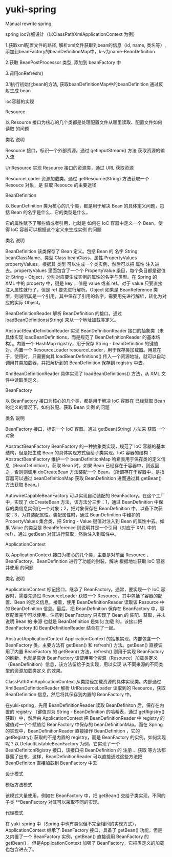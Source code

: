 # yuki-spring
Manual rewrite spring

spring ioc详细设计（以ClassPathXmlApplicationContext 为例）

1.获取xml配置文件的路径, 解析xml文件获取到bean的信息（id, name, 类名等）, 添加到beanFactory的beanDefinitionMap中，k-v为name-BeanDefinition 

2.获取 BeanPostProcessor 类型, 添加到 beanFactory 中

3.调用onRefresh() 

3.1执行初始化bean的方法, 获取beanDefinitionMap中的beanDefinition 通过反射生成 bean


ioc容器的实现

Resource

以 Resource 接口为核心的几个类都是处理配置文件从哪里读取、配置文件如何读取 的问题

类名	说明

Resource	接口，标识一个外部资源。通过 getInputStream() 方法 获取资源的输入流 

UrlResource	实现 Resource 接口的资源类，通过 URL 获取资源

ResourceLoader	资源加载类，通过 getResource(String) 方法获取一个 Resouce 对象，是 获取 Resouce 的主要途径 

BeanDefinition

以 BeanDefinition 类为核心的几个类，都是用于解决 Bean 的具体定义问题，包括 Bean 的名字是什么、它的类型是什么，

它的属性赋予了哪些值或者引用，也就是 如何在 IoC 容器中定义一个 Bean，使得 IoC 容器可以根据这个定义来生成实例 的问题

类名	说明

BeanDefinition	该类保存了 Bean 定义。包括 Bean 的 名字 String beanClassName、类型 Class beanClass、属性 PropertyValues propertyValues。根据其 类型 可以生成一个类实例，然后可以把 属性 注入进去。propertyValues 里面包含了一个个 PropertyValue 条目，每个条目都是键值对 String - Object，分别对应要生成实例的属性的名字与类型。在 Spring 的 XML 中的 property 中，键是 key ，值是 value 或者 ref。对于 value 只要直接注入属性就行了，但是 ref 要先进行解析。Object 如果是 BeanReference 类型，则说明其是一个引用，其中保存了引用的名字，需要用先进行解析，转化为对应的实际 Object。

BeanDefinitionReader	解析 BeanDefinition 的接口。通过 loadBeanDefinitions(String) 来从一个地址加载类定义。

AbstractBeanDefinitionReader	实现 BeanDefinitionReader 接口的抽象类（未具体实现 loadBeanDefinitions，而是规范了 BeanDefinitionReader 的基本结构）。内置一个 HashMap rigistry，用于保存 String - beanDefinition 的键值对。内置一个 ResourceLoader resourceLoader，用于保存类加载器。用意在于，使用时，只需要向其 loadBeanDefinitions() 传入一个资源地址，就可以自动调用其类加载器，并把解析到的 BeanDefinition 保存到 registry 中去。

XmlBeanDefinitionReader	具体实现了 loadBeanDefinitions() 方法，从 XML 文件中读取类定义。

BeanFactory

以 BeanFactory 接口为核心的几个类，都是用于解决 IoC 容器在 已经获取 Bean 的定义的情况下，如何装配、获取 Bean 实例 的问题

类名	说明

BeanFactory	接口，标识一个 IoC 容器。通过 getBean(String) 方法来 获取一个对象

AbstractBeanFactory	BeanFactory 的一种抽象类实现，规范了 IoC 容器的基本结构，但是把生成 Bean 的具体实现方式留给子类实现。IoC 容器的结构：AbstractBeanFactory 维护一个 beanDefinitionMap 哈希表用于保存类的定义信息（BeanDefinition）。获取 Bean 时，如果 Bean 已经存在于容器中，则返回之，否则则调用 doCreateBean 方法装配一个 Bean。（所谓存在于容器中，是指容器可以通过 beanDefinitionMap 获取 BeanDefinition 进而通过其 getBean() 方法获取 Bean。）

AutowireCapableBeanFactory	可以实现自动装配的 BeanFactory。在这个工厂中，实现了 doCreateBean 方法，该方法分三步：1，通过 BeanDefinition 中保存的类信息实例化一个对象；2，把对象保存在 BeanDefinition 中，以备下次获取；3，为其装配属性。装配属性时，通过 BeanDefinition 中维护的 PropertyValues 集合类，把 String - Value 键值对注入到 Bean 的属性中去。如果 Value 的类型是 BeanReference 则说明其是一个引用（对应于 XML 中的 ref），通过 getBean 对其进行获取，然后注入到属性中。

ApplicationContext

以 ApplicationContext 接口为核心的几个类，主要是对前面 Resource 、 BeanFactory、BeanDefinition 进行了功能的封装，解决 根据地址获取 IoC 容器并使用 的问题

类名	说明

ApplicationContext	标记接口，继承了 BeanFactory。通常，要实现一个 IoC 容器时，需要先通过 ResourceLoader 获取一个 Resource，其中包括了容器的配置、Bean 的定义信息。接着，使用 BeanDefinitionReader 读取该 Resource 中的 BeanDefinition 信息。最后，把 BeanDefinition 保存在 BeanFactory 中，容器配置完毕可以使用。注意到 BeanFactory 只实现了 Bean 的 装配、获取，并未说明 Bean 的 来源 也就是 BeanDefinition 是如何 加载 的。该接口把 BeanFactory 和 BeanDefinitionReader 结合在了一起。

AbstractApplicationContext	ApplicationContext 的抽象实现，内部包含一个 BeanFactory 类。主要方法有 getBean() 和 refresh() 方法。getBean() 直接调用了内置 BeanFactory 的 getBean() 方法，refresh() 则用于实现 BeanFactory 的刷新，也就是告诉 BeanFactory 该使用哪个资源（Resource）加载类定义（BeanDefinition）信息，该方法留给子类实现，用以实现 从不同来源的不同类型的资源加载类定义 的效果。

ClassPathXmlApplicationContext	从类路径加载资源的具体实现类。内部通过 XmlBeanDefinitionReader 解析 UrlResourceLoader 读取到的 Resource，获取 BeanDefinition 信息，然后将其保存到内置的 BeanFactory 中。

在yuki-spring，先用 BeanDefinitionReader 读取 BeanDefiniton 后，保存在内置的 registry （键值对为 String - BeanDefinition 的哈希表，通过 getRigistry() 获取）中，然后由 ApplicationContext 把 BeanDefinitionReader 中 registry 的键值对一个个赋值给 BeanFactory 中保存的 beanDefinitionMap。而在 Spring 的实现中，BeanDefinitionReader 直接操作 BeanDefinition ，它的 getRegistry() 获取的不是内置的 registry，而是 BeanFactory 的实例。如何实现呢？以 DefaultListableBeanFactory 为例，它实现了一个 BeanDefinitonRigistry 接口，该接口把 BeanDefinition 的 注册 、获取 等方法都暴露了出来，这样，BeanDefinitionReader 可以直接通过这些方法把 BeanDefiniton 直接加载到 BeanFactory 中去


设计模式

模板方法模式

该模式大量使用，例如在 BeanFactory 中，把 getBean() 交给子类实现，不同的子类 **BeanFactory 对其可以采取不同的实现。

代理模式

在 yuki-spring 中（Spring 中也有类似但不完全相同的实现方式），ApplicationContext 继承了 BeanFactory 接口，具备了 getBean() 功能，但是又内置了一个 BeanFactory 实例，getBean() 直接调用 BeanFactory 的 getBean() 。但是ApplicationContext 加强了 BeanFactory，它把类定义的加载也包含进去了。